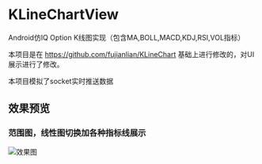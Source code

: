 # KLineChartView

Android仿IQ Option K线图实现（包含MA,BOLL,MACD,KDJ,RSI,VOL指标）

本项目是在 https://github.com/fujianlian/KLineChart 基础上进行修改的，对UI展示进行了修改。

本项目模拟了socket实时推送数据

## 效果预览 

### 范围图，线性图切换加各种指标线展示

![效果图](https://github.com/VincentStory/KLineChartView/blob/master/IMG_4115.GIF)

